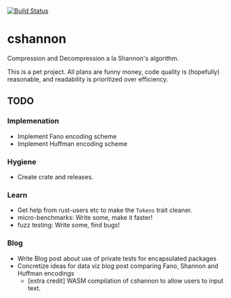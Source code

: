 [![Build Status](https://travis-ci.com/callpraths/cshannon.svg?branch=master)](https://travis-ci.com/github/callpraths/cshannon)

# cshannon

Compression and Decompression a la Shannon's algorithm.

This is a pet project. All plans are funny money, code quality is (hopefully)
reasonable, and readability is prioritized over efficiency.

## TODO

### Implemenation

* Implement Fano encoding scheme
* Implement Huffman encoding scheme

### Hygiene

* Create crate and releases.

### Learn

* Get help from rust-users etc to make the `Tokens` trait cleaner.
* micro-benchmarks: Write some, make it faster!
* fuzz testing: Write some, find bugs!

### Blog

* Write Blog post about use of private tests for encapsulated packages
* Concretize ideas for data viz blog post comparing Fano, Shannon and Huffman
  encodings
  * [extra credit] WASM compilation of cshannon to allow users to input text.

